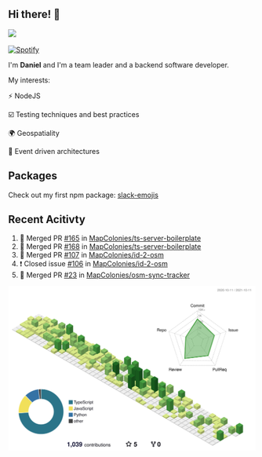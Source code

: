 ## Hi there! 👋

<p>
  <img src="https://github-readme-stats.vercel.app/api?username=syncush&theme=tokyonight">
</p>

[![Spotify](https://novatorem-rust.vercel.app/api/spotify)](https://open.spotify.com/user/syncush)

I'm **Daniel** and I'm a team leader and a backend software developer.

My interests:

⚡ NodeJS

☑️ Testing techniques and best practices

🌍 Geospatiality

🧠 Event driven architectures

## Packages
Check out my first npm package: [slack-emojis](https://www.npmjs.com/package/slack-emojis)

## Recent Acitivty
<!--START_SECTION:activity-->
1. 🎉 Merged PR [#165](https://github.com/MapColonies/ts-server-boilerplate/pull/165) in [MapColonies/ts-server-boilerplate](https://github.com/MapColonies/ts-server-boilerplate)
2. 🎉 Merged PR [#168](https://github.com/MapColonies/ts-server-boilerplate/pull/168) in [MapColonies/ts-server-boilerplate](https://github.com/MapColonies/ts-server-boilerplate)
3. 🎉 Merged PR [#107](https://github.com/MapColonies/id-2-osm/pull/107) in [MapColonies/id-2-osm](https://github.com/MapColonies/id-2-osm)
4. ❗️ Closed issue [#106](https://github.com/MapColonies/id-2-osm/issues/106) in [MapColonies/id-2-osm](https://github.com/MapColonies/id-2-osm)
5. 🎉 Merged PR [#23](https://github.com/MapColonies/osm-sync-tracker/pull/23) in [MapColonies/osm-sync-tracker](https://github.com/MapColonies/osm-sync-tracker)
<!--END_SECTION:activity-->

![contrib](./profile-3d-contrib/profile-green-animate.svg)
